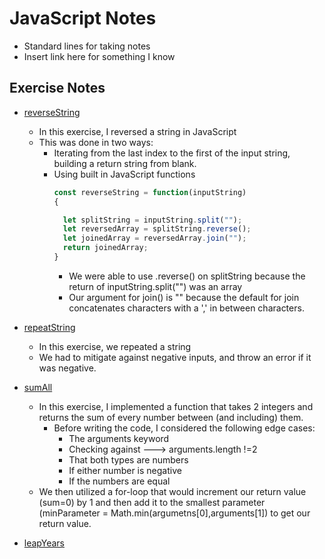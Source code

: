 # JavaScript Notes

- Standard lines for taking notes
- Insert link here for something I know


## Exercise Notes
* [reverseString](./EXERCISES/reverseString)
  - In this exercise, I reversed a string in JavaScript
  - This was done in two ways:
    - Iterating from the last index to the first of the input string, building
      a return string from blank.
    - Using built in JavaScript functions
      ``` javascript
      const reverseString = function(inputString)
      {

        let splitString = inputString.split("");
        let reversedArray = splitString.reverse();
        let joinedArray = reversedArray.join("");
        return joinedArray;
      }
      ```
      - We were able to use .reverse() on splitString because the return of
        inputString.split("") was an array
      - Our argument for join() is "" because the default for join
        concatenates characters with a ',' in between characters.

* [repeatString](./EXERCISES/repeatString)
  - In this exercise, we repeated a string
  - We had to mitigate against negative inputs, and throw an error if it was
    negative. 

* [sumAll](./EXERCISES/sumAll)
  - In this exercise, I implemented a function that takes 2 integers and
  returns the sum of every number between (and including) them. 
    - Before writing the code, I considered the following edge cases:
      - The arguments keyword
      - Checking against ---> arguments.length !=2
      - That both types are numbers
      - If either number is negative 
      - If the numbers are equal
  - We then utilized a for-loop that would increment our return value (sum=0)
    by 1 and then add it to the smallest parameter (minParameter =
    Math.min(argumetns[0],arguments[1]) to get our return value.

* [leapYears](./EXERCISES/leapYears)
